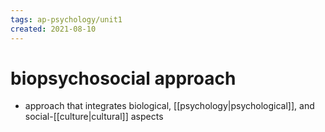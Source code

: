 ```yaml
---
tags: ap-psychology/unit1 
created: 2021-08-10
---
```


# biopsychosocial approach

- approach that integrates biological, [[psychology|psychological]], and social-[[culture|cultural]] aspects